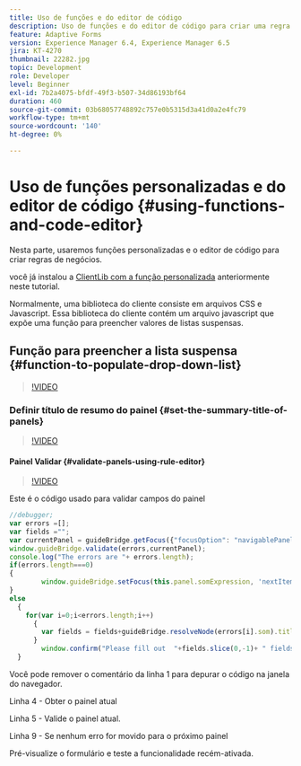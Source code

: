 ```yaml
---
title: Uso de funções e do editor de código
description: Uso de funções e do editor de código para criar uma regra de negócios
feature: Adaptive Forms
version: Experience Manager 6.4, Experience Manager 6.5
jira: KT-4270
thumbnail: 22282.jpg
topic: Development
role: Developer
level: Beginner
exl-id: 7b2a4075-bfdf-49f3-b507-34d86193bf64
duration: 460
source-git-commit: 03b68057748892c757e0b5315d3a41d0a2e4fc79
workflow-type: tm+mt
source-wordcount: '140'
ht-degree: 0%

---
```


# Uso de funções personalizadas e do editor de código {#using-functions-and-code-editor}

Nesta parte, usaremos funções personalizadas e o editor de código para criar regras de negócios.

você já instalou a [ClientLib com a função personalizada](assets/client-libs-and-logo.zip) anteriormente neste tutorial.

Normalmente, uma biblioteca do cliente consiste em arquivos CSS e Javascript. Essa biblioteca do cliente contém um arquivo javascript que expõe uma função para preencher valores de listas suspensas.


## Função para preencher a lista suspensa {#function-to-populate-drop-down-list}

>[!VIDEO](https://video.tv.adobe.com/v/22282?quality=12&learn=on)

### Definir título de resumo do painel {#set-the-summary-title-of-panels}

>[!VIDEO](https://video.tv.adobe.com/v/28387?quality=12&learn=on)

#### Painel Validar {#validate-panels-using-rule-editor}

>[!VIDEO](https://video.tv.adobe.com/v/28409?quality=12&learn=on)

Este é o código usado para validar campos do painel

```javascript
//debugger;
var errors =[];
var fields ="";
var currentPanel = guideBridge.getFocus({"focusOption": "navigablePanel"});
window.guideBridge.validate(errors,currentPanel);
console.log("The errors are "+ errors.length);
if(errors.length===0)
{
        window.guideBridge.setFocus(this.panel.somExpression, 'nextItem', true);
}
else
  {
    for(var i=0;i<errors.length;i++)
      {
        var fields = fields+guideBridge.resolveNode(errors[i].som).title+" , ";
      }
        window.confirm("Please fill out  "+fields.slice(0,-1)+ " fields");
  }
```

Você pode remover o comentário da linha 1 para depurar o código na janela do navegador.

Linha 4 - Obter o painel atual

Linha 5 - Valide o painel atual.

Linha 9 - Se nenhum erro for movido para o próximo painel

Pré-visualize o formulário e teste a funcionalidade recém-ativada.
